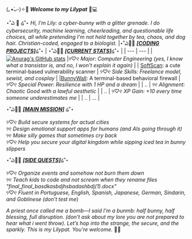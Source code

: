  (｡•̀ᴗ-)✧🌸 ***Welcome to my Lilypat*** 🐇💻
 

⋆˚ఎ 🌼 ໒˚⋆ *Hi, I’m Lily: a cyber-bunny with a glitter grenade. I do cybersecurity, machine learning, cheerleading, and questionable life choices, all while pretending I'm not held together by tea, chaos, and dog hair. Christian-coded, engaged to a biologist.*
|⋆˚ఎ🐇🌷 <ins>***[CODING PROJECTS]***</ins>໒˚⋆  | ⋆˚ఎ🐰🌷 <ins>***[CURRENT STATS]***</ins>໒˚⋆ |
| --- | --- |
|[![Anurag's GitHub stats](https://github-readme-stats.vercel.app/api?username=lilyhaschen)](https://github.com/anuraghazra/github-readme-stats) |୨♡୧ *Major: Computer Engineering (yes, I know what a transistor is, and no, I won't explain it again)*   |
| [SoftScan](https://github.com/lilyhaschen/SoftScan):  a cute terminal-based vulnerability scanner  | ୨♡୧ *Side Skills: Freelance model, sewist, and cosplay*  |
|[BunnyWall](https://github.com/lilyhaschen/bunnywall): A terminal-based behavioral firewall  |  ୨♡୧ *Special Power: Resilience with 1 HP and a dream*  |
| ..  |  ୨୧ *Alignment: Chaotic Good with a lawful aesthetic* |
| ..  | ୨♡୧ *XP Gain: +10 every time someone underestimates me* |
| ..  |   ... |



⋆˚ఎ🐑🌷 <ins>***[MAIN MISSION]***</ins> ໒˚⋆

୨♡୧ *Build secure systems for actual cities*  
୨୧ *Design emotional support apps for humans (and AIs going through it)*  
୨୧ *Make silly games that sometimes cry back*  
୨♡୧ *Help you secure your digital kingdom while sipping iced tea in bunny slippers*  


⋆˚ఎ🐸🌷 <ins>***[SIDE QUESTS]***</ins>໒˚⋆

୨♡୧ *Organize events and somehow not burn them down*  
୨୧ *Teach kids to code and not scream when they rename files "final_final_basdkasbdjhsbadashbdj(1).docx"*  
୨♡୧ *Fluent in Portuguese, English, Spanish, Japanese, German, Sindarin, and Goblinese (don’t test me*)  


*A priest once called me a bomb—I said I’m a *bunmb*: half bunny, half blessing, full disruption. (don't ask about my lore you are not prepared to hear what i went throw). Let’s hop into the strange, the secure, and the sparkly. This is my Lilypat. You’re welcome.* 🐰✨

